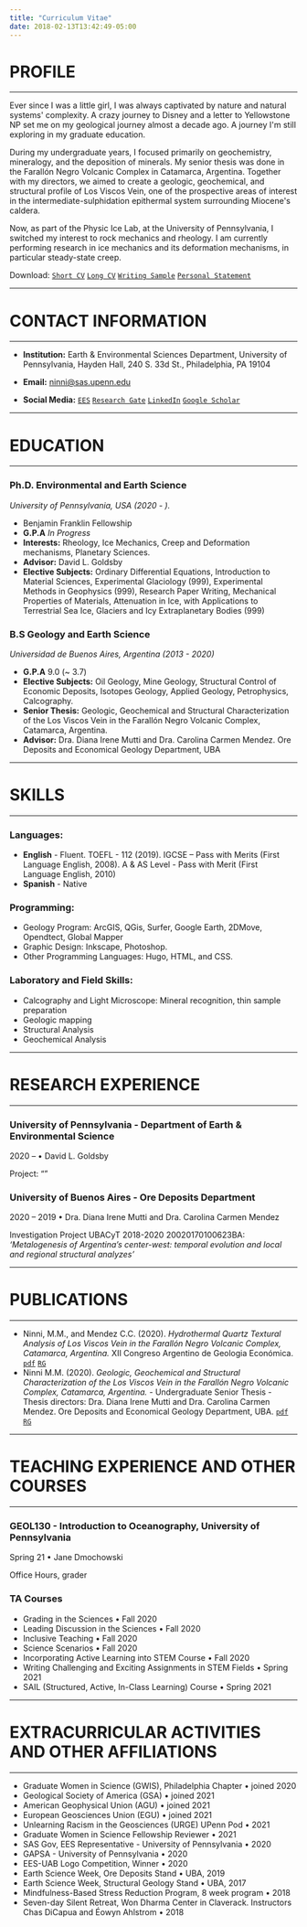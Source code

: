 ```yaml
---
title: "Curriculum Vitae"
date: 2018-02-13T13:42:49-05:00
---
```

# PROFILE
--------------------------------------------------------------------------------
Ever since I was a little girl, I was always captivated by nature and natural systems' complexity. A crazy journey to Disney and a letter to Yellowstone NP set me on my geological journey almost a decade ago. A journey I'm still exploring in my graduate education.

During my undergraduate years, I focused primarily on geochemistry, mineralogy, and the deposition of minerals. My senior thesis was done in the Farallón Negro Volcanic Complex in Catamarca, Argentina. Together with my directors, we aimed to create a geologic, geochemical, and structural profile of Los Viscos Vein, one of the prospective areas of interest in the intermediate-sulphidation epithermal system surrounding Miocene's caldera.  

Now, as part of the Physic Ice Lab, at the University of Pennsylvania, I switched my interest to rock mechanics and rheology. I am currently performing research in ice mechanics and its deformation mechanisms, in particular steady-state creep.

Download: [`Short CV`](https://drive.google.com/file/d/1AVizv-uvsVK6Z8Sf1RN0Sz-Eu3gjGHRL/view?usp=sharing) [`Long CV`](https://docs.google.com/document/d/1sO3dQuLYV-o3EGTUCLtGFWCMPZ95O1_43zXR0SPs4lo/edit?usp=sharing) [`Writing Sample`](https://drive.google.com/file/d/1AQquO7o9SADyCwJRBT_xQ3ZKgr2SbgVJ/view?usp=sharing) [`Personal Statement`](https://drive.google.com/file/d/1Aeb7YFN4aauvhaHiqcBkv-UthhCOpZ2i/view?usp=sharing)

----------------------------------------------------------

# CONTACT INFORMATION
----------------------------------------------------------
* **Institution:** Earth & Environmental Sciences Department, University of Pennsylvania, Hayden Hall, 240 S. 33d St., Philadelphia, PA 19104

* **Email:** ninni@sas.upenn.edu

* **Social Media:** [`EES`](http://earth.sas.upenn.edu/people/maria-micaela-ninni)  [`Research Gate`](http://researchgate.net/profile/maria_ninni)  [`LinkedIn`](http://linkedin.com/in/mninni) [`Google Scholar`](https://scholar.google.com/citations?user=8r6mYIIAAAAJ&hl=en&oi=srai)
----------------------------------------------------------
# EDUCATION
----------------------------------------------------------

### Ph.D. Environmental and Earth Science
*University of Pennsylvania, USA (2020 - ).*
- Benjamin Franklin Fellowship
- **G.P.A** *In Progress*
- **Interests:** Rheology, Ice Mechanics, Creep and Deformation mechanisms, Planetary Sciences. 
- **Advisor:** David L. Goldsby
- **Elective Subjects:** Ordinary Differential Equations, Introduction to Material Sciences, Experimental Glaciology (999), Experimental Methods in Geophysics (999), Research Paper Writing, Mechanical Properties of Materials, Attenuation in Ice, with Applications to Terrestrial Sea Ice, Glaciers and Icy Extraplanetary Bodies (999)  

### B.S Geology and Earth Science
*Universidad de Buenos Aires, Argentina  (2013 - 2020)*
- **G.P.A** 9.0 (~ 3.7)
- **Elective Subjects:** Oil Geology, Mine Geology, Structural Control of Economic Deposits, Isotopes Geology, Applied Geology, Petrophysics, Calcography. 
- **Senior Thesis:** Geologic, Geochemical and Structural Characterization of the Los Viscos Vein in the Farallón Negro Volcanic Complex, Catamarca, Argentina. 
- **Advisor:** Dra. Diana Irene Mutti and Dra. Carolina Carmen Mendez. Ore Deposits and Economical Geology Department, UBA
----------------------------------------------------------
# SKILLS
----------------------------------------------------------
### Languages:
- **English** - Fluent. TOEFL - 112 (2019). IGCSE – Pass with Merits (First Language English, 2008). 
A & AS Level - Pass with Merit (First Language English, 2010) 
- **Spanish** - Native
### Programming: 
- Geology Program: ArcGIS, QGis, Surfer, Google Earth, 2DMove, Opendtect, Global Mapper
- Graphic Design: Inkscape, Photoshop.
- Other Programming Languages: Hugo, HTML, and CSS.
### Laboratory and Field Skills:
- Calcography and Light Microscope: Mineral recognition, thin sample preparation
- Geologic mapping
- Structural Analysis
- Geochemical Analysis
----------------------------------------------------------
# RESEARCH EXPERIENCE
----------------------------------------------------------
### University of Pennsylvania - Department of Earth & Environmental Science
2020 – • David L. Goldsby

Project: “”

### University of Buenos Aires - Ore Deposits Department
2020 – 2019 • Dra. Diana Irene Mutti and Dra. Carolina Carmen Mendez

Investigation Project UBACyT 2018-2020 20020170100623BA: *‘Metalogenesis of Argentina’s center-west: temporal evolution and local and regional structural analyzes’* 

----------------------------------------------------------
# PUBLICATIONS
----------------------------------------------------------
- Ninni, M.M., and Mendez C.C. (2020). *Hydrothermal Quartz Textural Analysis of Los Viscos Vein in the Farallón Negro Volcanic Complex, Catamarca, Argentina.* XII Congreso Argentino de Geologia Económica. [`pdf`](https://drive.google.com/file/d/1Apxt0jZECa7j4mfTqfuyGVcUsagl0VJz/view?usp=sharing) [`RG`](https://www.researchgate.net/publication/347948976_Analisis_Textural_De_La_Silice_Hidrotermal_En_La_Veta_Los_Viscos_Del_Complejo_Volcanico_Farallon_Negro_Catamarca_Argentina)
- Ninni M.M. (2020). *Geologic, Geochemical and Structural Characterization of the Los Viscos Vein in the Farallón Negro Volcanic Complex, Catamarca, Argentina.* - Undergraduate Senior Thesis - Thesis directors: Dra. Diana Irene Mutti and Dra. Carolina Carmen Mendez. Ore Deposits and Economical Geology Department, UBA. [`pdf`](https://drive.google.com/file/d/1AkX23Grf_VeDCpRQQZ1qXib9Wr_IXu8N/view?usp=sharing) [`RG`](http://localhost:1313/cv/#profile)
----------------------------------------------------------
# TEACHING EXPERIENCE AND OTHER COURSES
----------------------------------------------------------
### GEOL130 - Introduction to Oceanography, University of Pennsylvania
Spring 21 • Jane Dmochowski

Office Hours, grader

### TA Courses 

- Grading in the Sciences				•						Fall 2020
- Leading Discussion in the Sciences	•								Fall 2020
- Inclusive Teaching 					•						Fall 2020
- Science Scenarios 					•						Fall 2020
- Incorporating Active Learning into STEM Course	•						Fall 2020
- Writing Challenging and Exciting Assignments in STEM Fields	•   Spring 2021
- SAIL (Structured, Active, In-Class Learning) Course  •   Spring 2021


----------------------------------------------------------
# EXTRACURRICULAR ACTIVITIES AND OTHER AFFILIATIONS
----------------------------------------------------------

- Graduate Women in Science (GWIS), Philadelphia Chapter • joined 2020
- Geological Society of America (GSA) • joined 2021  
- American Geophysical Union (AGU) • joined 2021
- European Geosciences Union (EGU) • joined 2021
- Unlearning Racism in the Geosciences (URGE) UPenn Pod • 2021
- Graduate Women in Science Fellowship Reviewer • 2021
- SAS Gov, EES Representative - University of Pennsylvania • 2020
- GAPSA - University of Pennsylvania • 2020
- EES-UAB Logo Competition, Winner • 2020
- Earth Science Week, Ore Deposits Stand • UBA, 2019
- Earth Science Week, Structural Geology Stand • UBA, 2017
- Mindfulness-Based Stress Reduction Program, 8 week program  • 2018 
- Seven-day Silent Retreat, Won Dharma Center in Claverack. Instructors Chas DiCapua and Éowyn Ahlstrom • 2018

